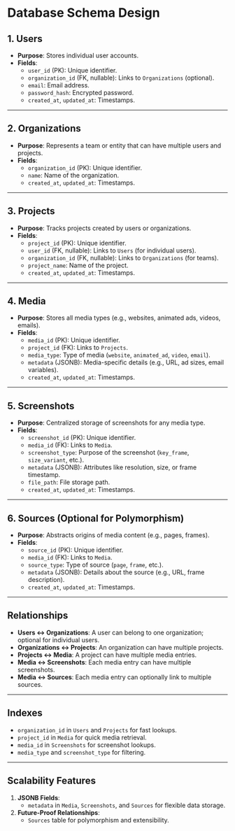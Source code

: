 
# Database Schema Design

## 1. Users
- **Purpose**: Stores individual user accounts.
- **Fields**:
  - `user_id` (PK): Unique identifier.
  - `organization_id` (FK, nullable): Links to `Organizations` (optional).
  - `email`: Email address.
  - `password_hash`: Encrypted password.
  - `created_at`, `updated_at`: Timestamps.

---

## 2. Organizations
- **Purpose**: Represents a team or entity that can have multiple users and projects.
- **Fields**:
  - `organization_id` (PK): Unique identifier.
  - `name`: Name of the organization.
  - `created_at`, `updated_at`: Timestamps.

---

## 3. Projects
- **Purpose**: Tracks projects created by users or organizations.
- **Fields**:
  - `project_id` (PK): Unique identifier.
  - `user_id` (FK, nullable): Links to `Users` (for individual users).
  - `organization_id` (FK, nullable): Links to `Organizations` (for teams).
  - `project_name`: Name of the project.
  - `created_at`, `updated_at`: Timestamps.

---

## 4. Media
- **Purpose**: Stores all media types (e.g., websites, animated ads, videos, emails).
- **Fields**:
  - `media_id` (PK): Unique identifier.
  - `project_id` (FK): Links to `Projects`.
  - `media_type`: Type of media (`website`, `animated_ad`, `video`, `email`).
  - `metadata` (JSONB): Media-specific details (e.g., URL, ad sizes, email variables).
  - `created_at`, `updated_at`: Timestamps.

---

## 5. Screenshots
- **Purpose**: Centralized storage of screenshots for any media type.
- **Fields**:
  - `screenshot_id` (PK): Unique identifier.
  - `media_id` (FK): Links to `Media`.
  - `screenshot_type`: Purpose of the screenshot (`key_frame`, `size_variant`, etc.).
  - `metadata` (JSONB): Attributes like resolution, size, or frame timestamp.
  - `file_path`: File storage path.
  - `created_at`, `updated_at`: Timestamps.

---

## 6. Sources (Optional for Polymorphism)
- **Purpose**: Abstracts origins of media content (e.g., pages, frames).
- **Fields**:
  - `source_id` (PK): Unique identifier.
  - `media_id` (FK): Links to `Media`.
  - `source_type`: Type of source (`page`, `frame`, etc.).
  - `metadata` (JSONB): Details about the source (e.g., URL, frame description).
  - `created_at`, `updated_at`: Timestamps.

---

## Relationships

- **Users ↔ Organizations**: A user can belong to one organization; optional for individual users.
- **Organizations ↔ Projects**: An organization can have multiple projects.
- **Projects ↔ Media**: A project can have multiple media entries.
- **Media ↔ Screenshots**: Each media entry can have multiple screenshots.
- **Media ↔ Sources**: Each media entry can optionally link to multiple sources.

---

## Indexes

- `organization_id` in `Users` and `Projects` for fast lookups.
- `project_id` in `Media` for quick media retrieval.
- `media_id` in `Screenshots` for screenshot lookups.
- `media_type` and `screenshot_type` for filtering.

---

## Scalability Features

1. **JSONB Fields**:
   - `metadata` in `Media`, `Screenshots`, and `Sources` for flexible data storage.
2. **Future-Proof Relationships**:
   - `Sources` table for polymorphism and extensibility.
